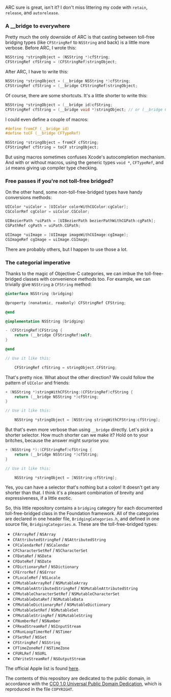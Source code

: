 ARC sure is great, isn't it?  I don't miss littering my code with `retain`, `release`, and `autorelease`.

### A __bridge to everywhere

Pretty much the only downside of ARC is that casting between toll-free bridging types (like `CFStringRef` to `NSString` and back) is a little more verbose.  Before ARC, I wrote this:

```objective-c
NSString *stringObject = (NSString *)cfString;
CFStringRef cfString = (CFStringRef)stringObject;
```

After ARC, I have to write this:

```objective-c
NSString *stringObject = (__bridge NSString *)cfString;
CFStringRef cfString = (__bridge CFStringRef)stringObject;
```

Of course, there are some shortcuts.  It's a little shorter to write this:

```objective-c
NSString *stringObject = (__bridge id)cfString;
CFStringRef cfString = (__bridge void *)stringObject; // or (__bridge CFTypeRef)stringObject
```

I could even define a couple of macros:

```objective-c
#define fromCF (__bridge id)
#define toCF (__bridge CFTypeRef)

NSString *stringObject = fromCF cfString;
CFStringRef cfString = toCF stringObject;
```

But using macros sometimes confuses Xcode's autocompletion mechanism.  And with or without macros, using the generic types `void *`, `CFTypeRef`, and `id` means giving up compiler type checking.

### Free passes if you're not toll-free bridged?

On the other hand, some *non*-toll-free-bridged types have handy conversions methods:

```objective-c
UIColor *uiColor = [UIColor colorWithCGColor:cgColor];
CGColorRef cgColor = uiColor.CGColor;

UIBezierPath *uiPath = [UIBezierPath bezierPathWithCGPath:cgPath];
CGPathRef cgPath = uiPath.CGPath;

UIImage *uiImage = [UIImage imageWithCGImage:cgImage];
CGImageRef cgImage = uiImage.CGImage;
```

There are probably others, but I happen to use those a lot.

### The categorial imperative

Thanks to the magic of Objective-C categories, we can imbue the toll-free-bridged classes with convenience methods too.  For example, we can trivially give `NSString` a `CFString` method:

```objective-c
@interface NSString (bridging)

@property (nonatomic, readonly) CFStringRef CFString;

@end

@implementation NSString (bridging)

- (CFStringRef)CFString {
    return (__bridge CFStringRef)self;
}

@end

// Use it like this:

    CFStringRef cfString = stringObject.CFString;
```

That's pretty nice.  What about the other direction?  We could follow the pattern of `UIColor` and friends:

```objective-c
+ (NSString *)stringWithCFString:(CFStringRef)cfString {
    return (__bridge NSString *)cfString;
}

// Use it like this:

    NSString *stringObject = [NSString stringWithCFString:cfString];
```

But that's even more verbose than using `__bridge` directly.  Let's pick a shorter selector.  How much shorter can we make it?  Hold on to your britches, because the answer might surprise you:

```objective-c
+ (NSString *):(CFStringRef)cfString {
    return (__bridge NSString *)cfString;
}

// Use it like this:

    NSString *stringObject = [NSString:cfString];
```

Yes, you can have a selector that's nothing but a colon!  It doesn't get any shorter than that.  I think it's a pleasant combination of brevity and expressiveness, if a little exotic.

So, this little repository contains a `bridging` category for each documented toll-free-bridged class in the Foundation framework.  All of the categories are declared in one header file, `BridgingCategories.h`, and defined in one source file, `BridgingCategories.m`.  These are the toll-free-bridged types:

- `CFArrayRef` / `NSArray`
- `CFAttributedStringRef` / `NSAttributedString`
- `CFCalendarRef` / `NSCalendar`
- `CFCharacterSetRef` / `NSCharacterSet`
- `CFDataRef` / `NSData`
- `CFDateRef` / `NSDate`
- `CFDictionaryRef` / `NSDictionary`
- `CFErrorRef` / `NSError`
- `CFLocaleRef` / `NSLocale`
- `CFMutableArrayRef` / `NSMutableArray`
- `CFMutableAttributedStringRef` / `NSMutableAttributedString`
- `CFMutableCharacterSetRef` / `NSMutableCharacterSet`
- `CFMutableDataRef` / `NSMutableData`
- `CFMutableDictionaryRef` / `NSMutableDictionary`
- `CFMutableSetRef` / `NSMutableSet`
- `CFMutableStringRef` / `NSMutableString`
- `CFNumberRef` / `NSNumber`
- `CFReadStreamRef` / `NSInputStream`
- `CFRunLoopTimerRef` / `NSTimer`
- `CFSetRef` / `NSSet`
- `CFStringRef` / `NSString`
- `CFTimeZoneRef` / `NSTimeZone`
- `CFURLRef` / `NSURL`
- `CFWriteStreamRef` / `NSOutputStream`

The official Apple list is found [here](http://developer.apple.com/library/mac/#documentation/CoreFoundation/Conceptual/CFDesignConcepts/Articles/tollFreeBridgedTypes.html).

The contents of this repository are dedicated to the public domain, in accordance with the [CC0 1.0 Universal Public Domain Dedication](http://creativecommons.org/publicdomain/zero/1.0/), which is reproduced in the file `COPYRIGHT`.

